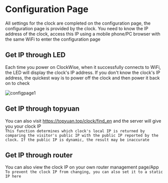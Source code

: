 # Configuration Page

All settings for the clock are completed on the configuration page, the configuration page is provided by the clock. You need to know the IP address of the clock, access this IP using a mobile phone/PC browser with the same WiFi to enter the configuration page

## Get IP through LED

Each time you power on ClockWise, when it successfully connects to WiFi, the LED will display the clock's IP address. If you don't know the clock's IP address, the quickest way is to power off the clock and then power it back on to check  

![configpage1](/img/configpage1.png)

## Get IP through topyuan

You can also visit https://topyuan.top/clock/find_en and the server will give you your clock IP  
`This function determines which clock's local IP is returned by comparing the visitor's public IP with the public IP reported by the clock. If the public IP is dynamic, the result may be inaccurate`

## Get IP through router
You can also view the clock IP on your own router management page/App  
`To prevent the clock IP from changing, you can also set it to a static IP here`